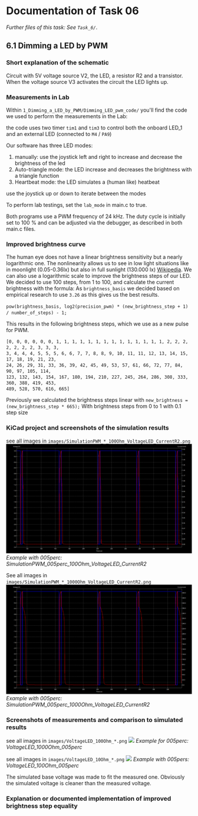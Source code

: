 # Documentation of Task 06
_Further files of this task: See `Task_6/`_.

## 6.1 Dimming a LED by PWM


### Short explanation of the schematic
Circuit with 5V voltage source V2, the LED, a resistor R2 and a transistor. When the voltage source V3 activates the circuit the LED lights up.

### Measurements in Lab

Within `1_Dimming_a_LED_by_PWM/Dimming_LED_pwm_code/` you'll find the code we used to perform the measurements in the Lab:

the code uses two timer `tim1` and `tim3` to control both the onboard LED_1 and an external LED (connected to `M4` / `PA9`)

Our software has three LED modes: 
1. manually: use the joystick left and right to increase and decrease the brightness of the led
2. Auto-triangle mode: the LED increase and decreases the brightness with a triangle function
3. Heartbeat mode: the LED simulates a (human like) heatbeat

use the joystick up or down to iterate between the modes

To perform lab testings, set the `lab_mode` in main.c to true.

Both programs use a PWM frequency of 24 kHz. The duty cycle is initially set to 100 % and can be adjusted via the debugger, as described in both main.c files.

### Improved brightness curve
The human eye does not have a linear brightness sensitivity but a nearly logarithmic one. The nonlinearity allows us to see in low light
situations like in moonlight (0.05-0.36lx) but also in full sunlight (130.000 lx) [Wikipedia](https://de.wikipedia.org/wiki/Beleuchtungsst%C3%A4rke).
We can also use a logarithmic scale to improve the brightness steps of our LED. We decided to use 100 steps, from 1 to 100, and calculate the current brightness with the formula:
As `brightness_basis` we decided based on empirical research to use `3.26` as this gives us the best results.

`pow(brightness_basis, log2(precision_pwm) * (new_brightness_step + 1) / number_of_steps) - 1;`

This results in the following brightness steps, which we use as a new pulse for PWM.
```
[0, 0, 0, 0, 0, 0, 1, 1, 1, 1, 1, 1, 1, 1, 1, 1, 1, 1, 1, 1, 2, 2, 2, 2, 2, 2, 2, 3, 3, 3,
3, 4, 4, 4, 5, 5, 5, 6, 6, 7, 7, 8, 8, 9, 10, 11, 11, 12, 13, 14, 15, 17, 18, 19, 21, 23,
24, 26, 29, 31, 33, 36, 39, 42, 45, 49, 53, 57, 61, 66, 72, 77, 84, 90, 97, 105, 114,
123, 132, 143, 154, 167, 180, 194, 210, 227, 245, 264, 286, 308, 333, 360, 388, 419, 453, 
489, 528, 570, 616, 665]
```

Previously we calculated the brightness steps linear with 
`new_brightness =  (new_brightness_step * 665);`
With brightness steps from 0 to 1 with 0.1 step size

### KiCad project and screenshots of the simulation results
see all images in `images/SimulationPWM_*_100Ohm_VoltageLED_CurrentR2.png` 
![](images/SimulationPWM_005perc_100Ohm_VoltageLED_CurrentR2.png)
*Example with 005perc: SimulationPWM_005perc_100Ohm_VoltageLED_CurrentR2*

See all images in `images/SimulationPWM_*_1000Ohm_VoltageLED_CurrentR2.png`
![](images/SimulationPWM_005perc_1000Ohm_VoltageLED_CurrentR2.png)
*Example with 005perc: SimulationPWM_005perc_1000Ohm_VoltageLED_CurrentR2*


### Screenshots of measurements and comparison to simulated results
see all images in `images/VoltageLED_100Ohm_*.png` 
![](images/VoltageLED_1000Ohm_005perc.png)
*Example for 005perc: VoltageLED_1000Ohm_005perc*

see all images in `images/VoltageLED_10Ohm_*.png`
![](images/VoltageLED_100Ohm_005perc.png)
*Example with 005pers: VoltageLED_100Ohm_005perc*

The simulated base voltage was made to fit the measured one. Obviously the simulated voltage is cleaner than the measured voltage.

### Explanation or documented implementation of improved brightness step equality

